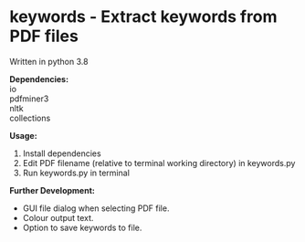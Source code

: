 # keywords - Extract keywords from PDF files

Written in python 3.8  

**Dependencies:**  
io  
pdfminer3  
nltk  
collections  

**Usage:**  
1. Install dependencies
2. Edit PDF filename (relative to terminal working directory) in keywords.py  
3. Run keywords.py in terminal


**Further Development:**
* GUI file dialog when selecting PDF file.
* Colour output text.
* Option to save keywords to file.
